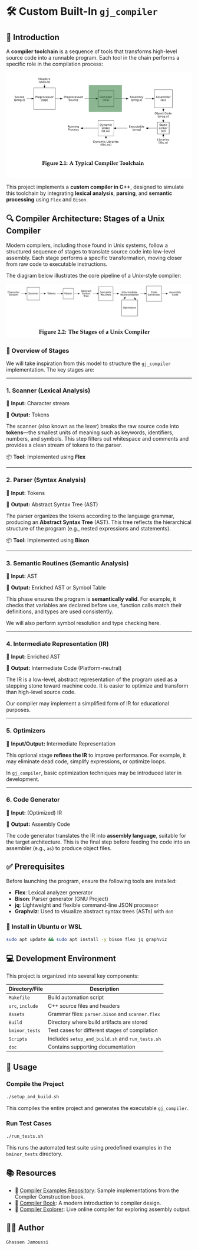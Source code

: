 # 🛠️ Custom Built-In `gj_compiler`

## 📘 Introduction

A **compiler toolchain** is a sequence of tools that transforms high-level source code into a runnable program. Each tool in the chain performs a specific role in the compilation process:

![Compiler Toolchain](.github/imgs/compiler_toolchain.png)

This project implements a **custom compiler in C++**, designed to simulate this toolchain by integrating **lexical analysis**, **parsing**, and **semantic processing** using `Flex` and `Bison`.


## 🔍 Compiler Architecture: Stages of a Unix Compiler

Modern compilers, including those found in Unix systems, follow a structured sequence of stages to translate source code into low-level assembly. Each stage performs a specific transformation, moving closer from raw code to executable instructions.

The diagram below illustrates the core pipeline of a Unix-style compiler:

![Compiler Stages](.github/imgs/compiler_stages.png)

### 🚧 Overview of Stages

We will take inspiration from this model to structure the `gj_compiler` implementation. The key stages are:

---

### 1. **Scanner (Lexical Analysis)**

📌 **Input:** Character stream

📌 **Output:** Tokens

The scanner (also known as the lexer) breaks the raw source code into **tokens**—the smallest units of meaning such as keywords, identifiers, numbers, and symbols. This step filters out whitespace and comments and provides a clean stream of tokens to the parser.

📦 **Tool:** Implemented using **Flex**

---

### 2. **Parser (Syntax Analysis)**

📌 **Input:** Tokens

📌 **Output:** Abstract Syntax Tree (AST)

The parser organizes the tokens according to the language grammar, producing an **Abstract Syntax Tree** (AST). This tree reflects the hierarchical structure of the program (e.g., nested expressions and statements).

📦 **Tool:** Implemented using **Bison**

---

### 3. **Semantic Routines (Semantic Analysis)**

📌 **Input:** AST

📌 **Output:** Enriched AST or Symbol Table

This phase ensures the program is **semantically valid**. For example, it checks that variables are declared before use, function calls match their definitions, and types are used consistently.

We will also perform symbol resolution and type checking here.

---

### 4. **Intermediate Representation (IR)**

📌 **Input:** Enriched AST

📌 **Output:** Intermediate Code (Platform-neutral)

The IR is a low-level, abstract representation of the program used as a stepping stone toward machine code. It is easier to optimize and transform than high-level source code.

Our compiler may implement a simplified form of IR for educational purposes.

---

### 5. **Optimizers**

📌 **Input/Output:** Intermediate Representation

This optional stage **refines the IR** to improve performance. For example, it may eliminate dead code, simplify expressions, or optimize loops.

In `gj_compiler`, basic optimization techniques may be introduced later in development.

---

### 6. **Code Generator**

📌 **Input:** (Optimized) IR

📌 **Output:** Assembly Code

The code generator translates the IR into **assembly language**, suitable for the target architecture. This is the final step before feeding the code into an assembler (e.g., `as`) to produce object files.

## ✅ Prerequisites

Before launching the program, ensure the following tools are installed:

* **Flex**: Lexical analyzer generator
* **Bison**: Parser generator (GNU Project)
* **jq**: Lightweight and flexible command-line JSON processor
* **Graphviz**: Used to visualize abstract syntax trees (ASTs) with `dot`

### 🔧 Install in Ubuntu or WSL

```bash
sudo apt update && sudo apt install -y bison flex jq graphviz
```

## 💻 Development Environment

This project is organized into several key components:

| Directory/File   | Description                                      |
| ---------------- | ------------------------------------------------ |
| `Makefile`       | Build automation script                          |
| `src`, `include` | C++ source files and headers                     |
| `Assets`         | Grammar files: `parser.bison` and `scanner.flex` |
| `Build`          | Directory where build artifacts are stored       |
| `bminor_tests`   | Test cases for different stages of compilation   |
| `Scripts`        | Includes `setup_and_build.sh` and `run_tests.sh` |
| `doc`            | Contains supporting documentation                |

## 🚀 Usage

### Compile the Project

```bash
./setup_and_build.sh
```

This compiles the entire project and generates the executable `gj_compiler`.

### Run Test Cases

```bash
./run_tests.sh
```

This runs the automated test suite using predefined examples in the `bminor_tests` directory.

## 📚 Resources

* 📘 [Compiler Examples Repository](https://github.com/dthain/compilerbook-examples/tree/master): Sample implementations from the Compiler Construction book.
* 🧠 [Compiler Book](http://compilerbook.org/): A modern introduction to compiler design.
* 🧪 [Compiler Explorer](https://godbolt.org/): Live online compiler for exploring assembly output.

## 👨‍💻 Author

```
Ghassen Jamoussi
```